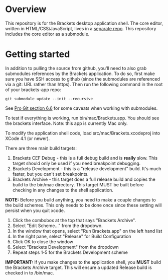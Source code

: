 Overview
========

This repository is for the Brackets desktop application shell. The core editor, written in HTML/CSS/JavaScript, lives in a [separate repo](http://github.com/adobe/brackets). This repository includes the core editor as a submodule. 

Getting started
===============

In addition to pulling the source from github, you'll need to also grab submodules references by the Brackets application. To do so, first make sure you have SSH access to github (since the submodules are referenced via a git: URL rather than https). Then run the following command in the root of your brackets-app repo:

    git submodule update --init --recursive
    
See [Pro Git section 6.6](http://progit.org/book/ch6-6.html) for some caveats when working with submodules.

To test if everything is working, run bin/mac/Brackets.app. You should see the brackets interface. Note: this app is currently Mac only.

To modify the application shell code, load src/mac/Brackets.xcodeproj into XCode 4.1 (or newer). 

There are three main build targets: 

1. Brackets CEF Debug - this is a full debug build and is **really** slow. This target should only be used if you need breakpoint debugging.
2. Brackets Development - this is a "release development" build. It's much faster, but you can't set breakpoints.
3. Brackets Archive - this target does a full release build and copies the build to the bin/mac directory. This target MUST be built before checking in any changes to the shell application.

**NOTE:** Before you build anything, you need to make a couple changes to the build schemes. This only needs to be done once since these setting will persist when you quit xcode.

1. Click the combobox at the top that says "Brackets Archive".
2. Select "Edit Scheme..." from the dropdown.
3. In the window that opens, select "Run Brackets.app" on the left hand list
4. In the right pane, select "Release" for Build Configuration
5. Click OK to close the window
6. Select "Brackets Development" from the dropdown
7. Repeat steps 1-5 for the Brackets Development scheme

**IMPORTANT:** If you make changes to the application shell, you **MUST** build the Brackets Archive target. This will ensure a updated Release build is checked in to /bin/mac.

